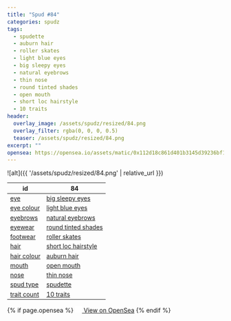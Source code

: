 ```yaml
---
title: "Spud #84"
categories: spudz
tags:
  - spudette
  - auburn hair
  - roller skates
  - light blue eyes
  - big sleepy eyes
  - natural eyebrows
  - thin nose
  - round tinted shades
  - open mouth
  - short loc hairstyle
  - 10 traits
header:
  overlay_image: /assets/spudz/resized/84.png
  overlay_filter: rgba(0, 0, 0, 0.5)
  teaser: /assets/spudz/resized/84.png
excerpt: ""
opensea: https://opensea.io/assets/matic/0x112d18c861d401b3145d39236bf149f01e18beed/84
---
```

![alt]({{ '/assets/spudz/resized/84.png' | relative_url }})

| id | 84 |
|-|-|
| <a href="/traits/eye/#trait-type">eye</a> | <a href="/traits/eye/big-sleepy-eyes/1/#trait">big sleepy eyes</a> |
| <a href="/traits/eye-colour/#trait-type">eye colour</a> | <a href="/traits/eye-colour/light-blue-eyes/1/#trait">light blue eyes</a> |
| <a href="/traits/eyebrows/#trait-type">eyebrows</a> | <a href="/traits/eyebrows/natural-eyebrows/1/#trait">natural eyebrows</a> |
| <a href="/traits/eyewear/#trait-type">eyewear</a> | <a href="/traits/eyewear/round-tinted-shades/1/#trait">round tinted shades</a> |
| <a href="/traits/footwear/#trait-type">footwear</a> | <a href="/traits/footwear/roller-skates/1/#trait">roller skates</a> |
| <a href="/traits/hair/#trait-type">hair</a> | <a href="/traits/hair/short-loc-hairstyle/1/#trait">short loc hairstyle</a> |
| <a href="/traits/hair-colour/#trait-type">hair colour</a> | <a href="/traits/hair-colour/auburn-hair/1/#trait">auburn hair</a> |
| <a href="/traits/mouth/#trait-type">mouth</a> | <a href="/traits/mouth/open-mouth/1/#trait">open mouth</a> |
| <a href="/traits/nose/#trait-type">nose</a> | <a href="/traits/nose/thin-nose/1/#trait">thin nose</a> |
| <a href="/traits/spud-type/#trait-type">spud type</a> | <a href="/traits/spud-type/spudette/1/#trait">spudette</a> |
| <a href="/traits/trait-count/#trait-type">trait count</a> | <a href="/traits/trait-count/10-traits/1/#trait">10 traits</a> |

{% if page.opensea %}
<a href="{{page.opensea}}" class="btn btn--info" onclick="window.open(this.href, '_blank'); return false;"><img src="/assets/images/opensea.svg" width="16px"><span>  View on OpenSea</span></a>
{% endif %}
